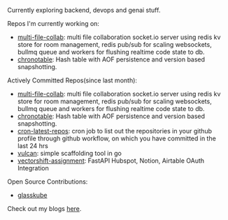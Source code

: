 
Currently exploring backend, devops and genai stuff.

Repos I'm currently working on:
	
- <a href='https://github.com/codeshardlabs/multi-file-collab'>multi-file-collab</a>: multi file collaboration socket.io server using redis kv store for room management, redis pub/sub for scaling websockets, bullmq queue and workers for flushing realtime code state to db.
- <a href='https://github.com/MridulDhiman/chronotable'>chronotable</a>: Hash table with AOF persistence and version based snapshotting.

Actively Committed Repos(since last month): 
    
- <a href='https://github.com/codeshardlabs/multi-file-collab'>multi-file-collab</a>: multi file collaboration socket.io server using redis kv store for room management, redis pub/sub for scaling websockets, bullmq queue and workers for flushing realtime code state to db.
- <a href='https://github.com/MridulDhiman/chronotable'>chronotable</a>: Hash table with AOF persistence and version based snapshotting.
- <a href='https://github.com/MridulDhiman/cron-latest-repos'>cron-latest-repos</a>: cron job to list out the repositories in your github profile through github workflow, on which you have committed in the last 24 hrs 
- <a href='https://github.com/MridulDhiman/vulcan'>vulcan</a>: simple scaffolding tool in go
- <a href='https://github.com/MridulDhiman/vectorshift-assignment'>vectorshift-assignment</a>: FastAPI Hubspot, Notion, Airtable OAuth Integration

Open Source Contributions:
- <a href="https://github.com/glasskube/glasskube/issues?q=is%3Aissue+assignee%3AMridulDhiman+is%3Aclosed">glasskube</a>

Check out my blogs <a href="https://mridul.bearblog.dev">here</a>.